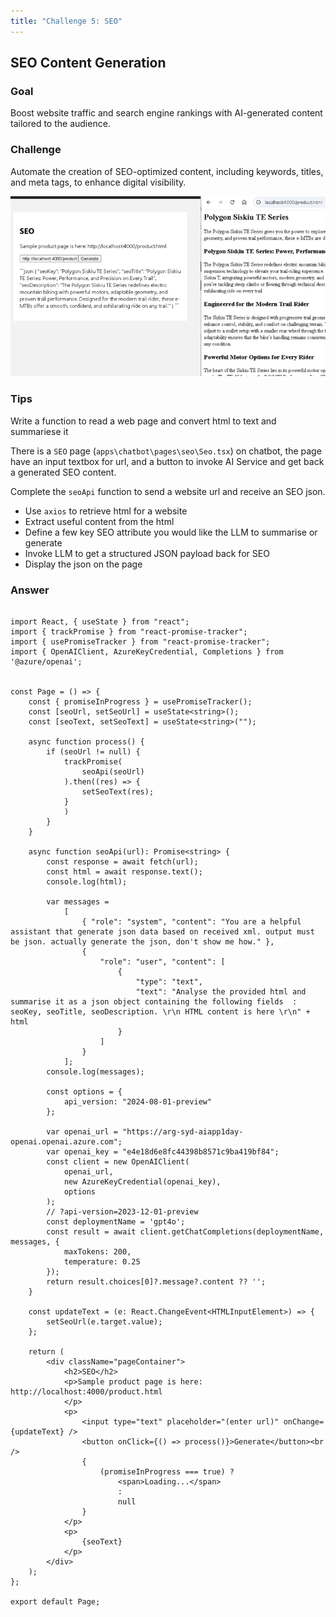 ```yaml
---
title: "Challenge 5: SEO"
---
```


## SEO Content Generation

### Goal

Boost website traffic and search engine rankings with AI-generated content tailored to the audience.

### Challenge

Automate the creation of SEO-optimized content, including keywords, titles, and meta tags, to enhance digital visibility.

![Challenge](images/challenge-5.png)

### Tips

Write a function to read a web page and convert html to text and summariese it

There is a `SEO` page (`apps\chatbot\pages\seo\Seo.tsx`) on chatbot, the page have an input textbox for url, and a button to invoke AI Service and get back a generated SEO content.

Complete the `seoApi` function to send a website url and receive an SEO json.

- Use `axios` to retrieve html for a website
- Extract useful content from the html
- Define a few key SEO attribute you would like the LLM to summarise or generate
- Invoke LLM to get a structured JSON payload back for SEO
- Display the json on the page

### Answer

```

import React, { useState } from "react";
import { trackPromise } from "react-promise-tracker";
import { usePromiseTracker } from "react-promise-tracker";
import { OpenAIClient, AzureKeyCredential, Completions } from '@azure/openai';


const Page = () => {
    const { promiseInProgress } = usePromiseTracker();
    const [seoUrl, setSeoUrl] = useState<string>();
    const [seoText, setSeoText] = useState<string>("");

    async function process() {
        if (seoUrl != null) {
            trackPromise(
                seoApi(seoUrl)
            ).then((res) => {
                setSeoText(res);
            }
            )
        }
    }

    async function seoApi(url): Promise<string> {
        const response = await fetch(url);
        const html = await response.text();
        console.log(html);

        var messages =
            [
                { "role": "system", "content": "You are a helpful assistant that generate json data based on received xml. output must be json. actually generate the json, don't show me how." },
                {
                    "role": "user", "content": [
                        {
                            "type": "text",
                            "text": "Analyse the provided html and summarise it as a json object containing the following fields  : seoKey, seoTitle, seoDescription. \r\n HTML content is here \r\n" + html
                        }
                    ]
                }
            ];
        console.log(messages);

        const options = {
            api_version: "2024-08-01-preview"
        };

        var openai_url = "https://arg-syd-aiapp1day-openai.openai.azure.com";
        var openai_key = "e4e18d6e8fc44398b8571c9ba419bf84";
        const client = new OpenAIClient(
            openai_url,
            new AzureKeyCredential(openai_key),
            options
        );
        // ?api-version=2023-12-01-preview
        const deploymentName = 'gpt4o';
        const result = await client.getChatCompletions(deploymentName, messages, {
            maxTokens: 200,
            temperature: 0.25
        });
        return result.choices[0]?.message?.content ?? '';
    }

    const updateText = (e: React.ChangeEvent<HTMLInputElement>) => {
        setSeoUrl(e.target.value);
    };

    return (
        <div className="pageContainer">
            <h2>SEO</h2>
            <p>Sample product page is here: http://localhost:4000/product.html
            </p>
            <p>
                <input type="text" placeholder="(enter url)" onChange={updateText} />
                <button onClick={() => process()}>Generate</button><br />
                {
                    (promiseInProgress === true) ?
                        <span>Loading...</span>
                        :
                        null
                }
            </p>
            <p>
                {seoText}
            </p>
        </div>
    );
};

export default Page;

```
